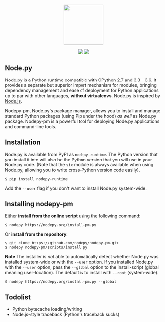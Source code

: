 <p align="center"><img src=".assets/nodepy-logo.png" height="128px"></p>
<p align="center">
  <img src="https://img.shields.io/badge/License-MIT-yellow.svg">
  <img src="https://travis-ci.org/nodepy/nodepy.svg?branch=develop">
</p>
<h2>Node.py</h2>

Node.py is a Python runtime compatible with CPython 2.7 and 3.3 &ndash; 3.6.
It provides a separate but superior import mechanism for modules, bringing
dependency management and ease of deployment for Python applications up to par
with other languages, **without virtualenvs**. Node.py is inspired by
[Node.js](https://nodejs.org).

Nodepy-pm, Node.py's package manager, allows you to install and manage
standard Python packages (using Pip under the hood) *as well* as Node.py
package. Nodepy-pm is a powerful tool for deploying Node.py applications and
command-line tools.

## Installation

Node.py is available from PyPI as `nodepy-runtime`. The Python version that
you install it into will also be the Python version that you will use in your
Node.py code. (Note that the `six` module is always available when using
Node.py, allowing you to write cross-Python version code easily).

    $ pip install nodepy-runtime

Add the `--user` flag if you don't want to install Node.py system-wide.

## Installing nodepy-pm

Either **install from the online script** using the following command:

    $ nodepy https://nodepy.org/install-pm.py

Or **install from the repository**:

    $ git clone https://github.com/nodepy/nodepy-pm.git
    $ nodepy nodepy-pm/scripts/install.py

**Note** The installer is *not* able to automatically detect whether Node.py
was installed system-wide or with the `--user` option. If you installed Node.py
with the `--user` option, pass the `--global` option to the install-script
(global meaning user-location). The default is to install with `--root`
(system-wide).

    $ nodepy https://nodepy.org/install-pm.py --global

## Todolist

* Python bytecache loading/writing
* Node.js-style traceback (Python's traceback sucks)
